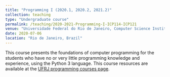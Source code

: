 ```yaml
---
title: "Programming I (2020.1, 2020.2, 2021.2)"
collection: teaching
type: "Undergraduate course"
permalink: /teaching/2020-2021-Programming-I-ICP114-ICP121
venue: "Universidade Federal do Rio de Janeiro, Computer Science Institute"
date: 2020-07-06
location: "Rio de Janeiro, Brazil"
---
```


This course presents the foundations of computer programming for the students who have no or very little programming knowledge and experience, using the Python 3 language. This course resources are available at the [UFRJ programming courses page](https://dcc.ufrj.br/~pythonufrj/python1_37.html).


